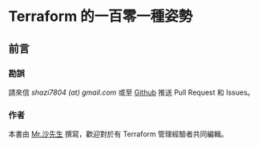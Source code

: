 # Terraform 的一百零一種姿勢

## 前言

### 勘誤

請來信 _shazi7804 \(at\) gmail.com_ 或至 [Github](https://github.com/shazi7804/terraform-manage-guide) 推送 Pull Request 和 Issues。

### 作者

本書由 [Mr.沙先生](https://shazi.info) 撰寫，歡迎對於有 Terraform 管理經驗者共同編輯。